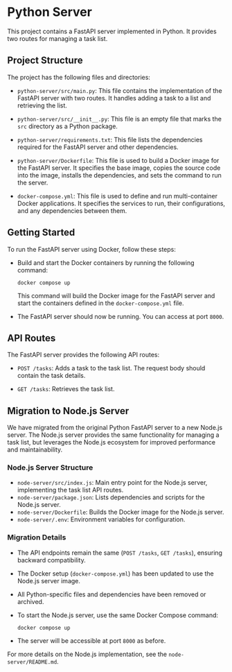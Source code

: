 # Python Server

This project contains a FastAPI server implemented in Python. It provides two routes for managing a task list.

## Project Structure

The project has the following files and directories:

- `python-server/src/main.py`: This file contains the implementation of the FastAPI server with two routes. It handles adding a task to a list and retrieving the list.

- `python-server/src/__init__.py`: This file is an empty file that marks the `src` directory as a Python package.

- `python-server/requirements.txt`: This file lists the dependencies required for the FastAPI server and other dependencies.

- `python-server/Dockerfile`: This file is used to build a Docker image for the FastAPI server. It specifies the base image, copies the source code into the image, installs the dependencies, and sets the command to run the server.

- `docker-compose.yml`: This file is used to define and run multi-container Docker applications. It specifies the services to run, their configurations, and any dependencies between them.

## Getting Started

To run the FastAPI server using Docker, follow these steps:

- Build and start the Docker containers by running the following command:

  ```shell
  docker compose up
  ```

  This command will build the Docker image for the FastAPI server and start the containers defined in the `docker-compose.yml` file.

- The FastAPI server should now be running. You can access at port `8000`.

## API Routes

The FastAPI server provides the following API routes:

- `POST /tasks`: Adds a task to the task list. The request body should contain the task details.

- `GET /tasks`: Retrieves the task list.

## Migration to Node.js Server

We have migrated from the original Python FastAPI server to a new Node.js server. The Node.js server provides the same functionality for managing a task list, but leverages the Node.js ecosystem for improved performance and maintainability.

### Node.js Server Structure

- `node-server/src/index.js`: Main entry point for the Node.js server, implementing the task list API routes.
- `node-server/package.json`: Lists dependencies and scripts for the Node.js server.
- `node-server/Dockerfile`: Builds the Docker image for the Node.js server.
- `node-server/.env`: Environment variables for configuration.

### Migration Details

- The API endpoints remain the same (`POST /tasks`, `GET /tasks`), ensuring backward compatibility.
- The Docker setup (`docker-compose.yml`) has been updated to use the Node.js server image.
- All Python-specific files and dependencies have been removed or archived.
- To start the Node.js server, use the same Docker Compose command:

  ```shell
  docker compose up
  ```

- The server will be accessible at port `8000` as before.

For more details on the Node.js implementation, see the `node-server/README.md`.
